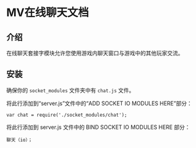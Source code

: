 MV在线聊天文档
==========================

介绍
--------------

在线聊天套接字模块允许您使用游戏内聊天窗口与游戏中的其他玩家交流。

安装
--------------

确保你的 `socket_modules` 文件夹中有 `chat.js` 文件。

将此行添加到“server.js”文件中的“ADD SOCKET IO MODULES HERE”部分：

`var chat = require('./socket_modules/chat');`

将此行添加到 server.js 文件中的 BIND SOCKET IO MODULES HERE 部分：

`聊天（io）；`